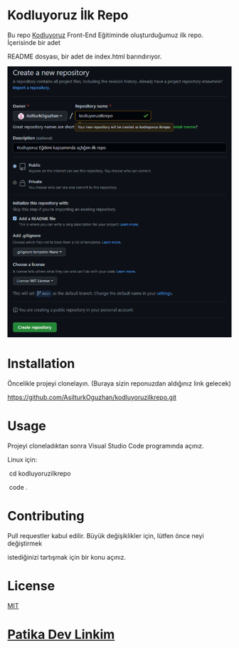 

# Kodluyoruz İlk Repo

Bu repo [Kodluyoruz](https://www.kodluyoruz.org/) Front-End Eğitiminde oluşturduğumuz ilk repo. İçerisinde bir adet 

README dosyası, bir adet de index.html barındırıyor.

![](https://github.com/AsilturkOguzhan/kodluyoruzilkrepo/blob/85c81aa4b9ab2c3c312884beca198ecc43280adb/img.png)







# Installation

Öncelikle projeyi clonelayın. (Buraya sizin reponuzdan aldığınız link gelecek)



 https://github.com/AsilturkOguzhan/kodluyoruzilkrepo.git



# Usage

Projeyi cloneladıktan sonra Visual Studio Code programında açınız.

Linux için:

​	cd kodluyoruzilkrepo

​	code  .



# Contributing

Pull requestler kabul edilir. Büyük değişiklikler için, lütfen önce neyi değiştirmek 

istediğinizi tartışmak için bir konu açınız.



# License

[MIT](https://github.com/AsilturkOguzhan/kodluyoruzilkrepo/blob/main/LICENSE)

# [Patika Dev Linkim](https://app.patika.dev/oni)




